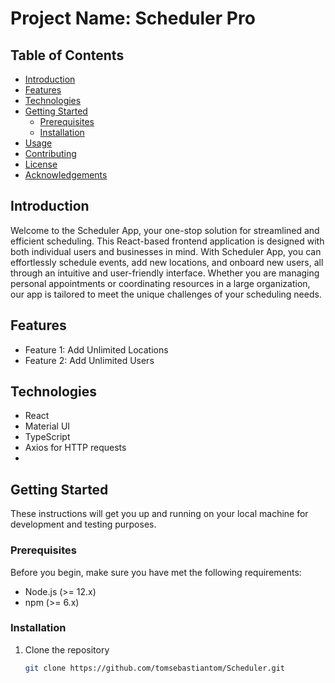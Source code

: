 # Project Name: Scheduler Pro

## Table of Contents

- [Introduction](#introduction)
- [Features](#features)
- [Technologies](#technologies)
- [Getting Started](#getting-started)
  - [Prerequisites](#prerequisites)
  - [Installation](#installation)
- [Usage](#usage)
- [Contributing](#contributing)
- [License](#license)
- [Acknowledgements](#acknowledgements)

## Introduction

Welcome to the Scheduler App, your one-stop solution for streamlined and efficient scheduling. This React-based frontend application is designed with both individual users and businesses in mind. With Scheduler App, you can effortlessly schedule events, add new locations, and onboard new users, all through an intuitive and user-friendly interface. Whether you are managing personal appointments or coordinating resources in a large organization, our app is tailored to meet the unique challenges of your scheduling needs.


## Features

- Feature 1: Add Unlimited Locations
- Feature 2: Add Unlimited Users 

## Technologies

- React
- Material UI
- TypeScript 
- Axios for HTTP requests
- 

## Getting Started

These instructions will get you up and running on your local machine for development and testing purposes.

### Prerequisites

Before you begin, make sure you have met the following requirements:

- Node.js (>= 12.x)
- npm (>= 6.x)

### Installation

1. Clone the repository
   ```bash
   git clone https://github.com/tomsebastiantom/Scheduler.git
